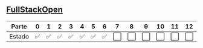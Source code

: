 ## [FullStackOpen](https://fullstackopen.com/es/)

| Parte  | 0   | 1   | 2   | 3   | 4   | 5   | 6   | 7   | 8   | 9   | 10  | 11  | 12  | 13  |
| ------ | --- | --- | --- | --- | --- | --- | --- | --- | --- | --- | --- | --- | --- | --- |
| Estado | ✅  | ✅  | ✅  | ✅  | ✅  | ✅  | ✅  | ⬜  | ⬜  | ⬜  | ⬜  | ⬜  | ⬜  | ⬜  |
